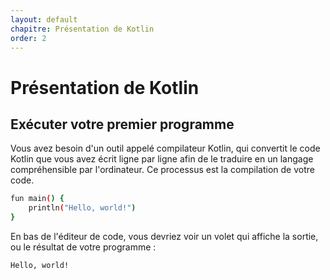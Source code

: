 ```yaml
---
layout: default
chapitre: Présentation de Kotlin
order: 2
---
```


<!-- new slide -->

# Présentation de Kotlin

<!-- new slide -->

## Exécuter votre premier programme


Vous avez besoin d'un outil appelé compilateur Kotlin, qui convertit le code Kotlin que vous avez écrit ligne par ligne afin de le traduire en un langage compréhensible par l'ordinateur. Ce processus est la compilation de votre code.

```bash
fun main() {
    println("Hello, world!")
}
```

En bas de l'éditeur de code, vous devriez voir un volet qui affiche la sortie, ou le résultat de votre programme :

```bash
Hello, world!
```
<!-- new slide -->
